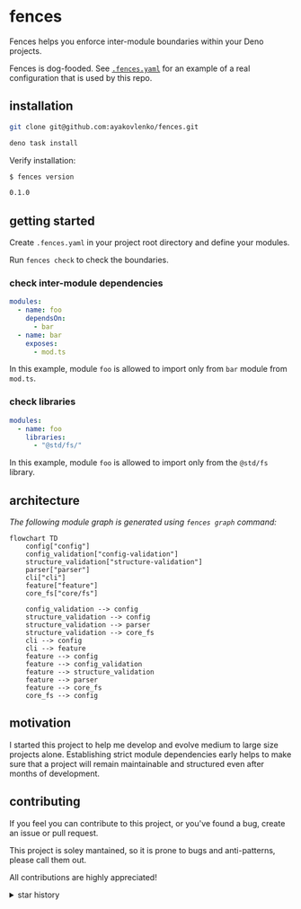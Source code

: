 # fences

Fences helps you enforce inter-module boundaries within your Deno projects.

Fences is dog-fooded. See [`.fences.yaml`](./.fences.yaml) for an example of a
real configuration that is used by this repo.

## installation

```sh
git clone git@github.com:ayakovlenko/fences.git

deno task install
```

Verify installation:

```sh
$ fences version

0.1.0
```

## getting started

Create `.fences.yaml` in your project root directory and define your modules.

Run `fences check` to check the boundaries.

### check inter-module dependencies

```yaml
modules:
  - name: foo
    dependsOn:
      - bar
  - name: bar
    exposes:
      - mod.ts
```

In this example, module `foo` is allowed to import only from `bar` module from
`mod.ts`.

### check libraries

```yaml
modules:
  - name: foo
    libraries:
      - "@std/fs/"
```

In this example, module `foo` is allowed to import only from the `@std/fs`
library.

## architecture

_The following module graph is generated using `fences graph` command:_

```mermaid
flowchart TD
    config["config"]
    config_validation["config-validation"]
    structure_validation["structure-validation"]
    parser["parser"]
    cli["cli"]
    feature["feature"]
    core_fs["core/fs"]

    config_validation --> config
    structure_validation --> config
    structure_validation --> parser
    structure_validation --> core_fs
    cli --> config
    cli --> feature
    feature --> config
    feature --> config_validation
    feature --> structure_validation
    feature --> parser
    feature --> core_fs
    core_fs --> config
```

## motivation

I started this project to help me develop and evolve medium to large size
projects alone. Establishing strict module dependencies early helps to make sure
that a project will remain maintainable and structured even after months of
development.

## contributing

If you feel you can contribute to this project, or you've found a bug, create an
issue or pull request.

This project is soley mantained, so it is prone to bugs and anti-patterns,
please call them out.

All contributions are highly appreciated!

<details>

<summary>star history</summary>

[![](https://api.star-history.com/svg?repos=ayakovlenko/fences&type=Date)](https://star-history.com/#ayakovlenko/fences&Date)

</details>
